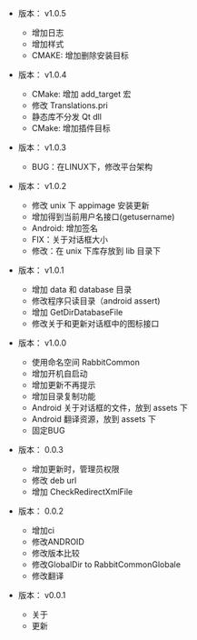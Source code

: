 - 版本： v1.0.5
  + 增加日志
  + 增加样式
  + CMAKE: 增加删除安装目标

- 版本： v1.0.4
  + CMake: 增加 add_target 宏
  + 修改 Translations.pri
  + 静态库不分发 Qt dll
  + CMake: 增加插件目标

- 版本： v1.0.3
  + BUG：在LINUX下，修改平台架构
  
- 版本： v1.0.2
  + 修改 unix 下 appimage 安装更新
  + 增加得到当前用户名接口(getusername)
  + Android: 增加签名
  + FIX：关于对话框大小
  + 修改：在 unix 下库存放到 lib 目录下
  
- 版本： v1.0.1
  + 增加 data 和 database 目录
  + 修改程序只读目录（android assert)
  + 增加 GetDirDatabaseFile
  + 修改关于和更新对话框中的图标接口
  
- 版本： v1.0.0
  + 使用命名空间 RabbitCommon
  + 增加开机自启动
  + 增加更新不再提示
  + 增加目录复制功能
  + Android 关于对话框的文件，放到 assets 下
  + Android 翻译资源，放到 assets 下
  + 固定BUG

- 版本： 0.0.3
  + 增加更新时，管理员权限
  + 修改 deb url
  + 增加 CheckRedirectXmlFile

- 版本： 0.0.2
  + 增加ci
  + 修改ANDROID
  + 修改版本比较
  + 修改GlobalDir to RabbitCommonGlobale
  + 修改翻译

- 版本： v0.0.1
  + 关于
  + 更新
